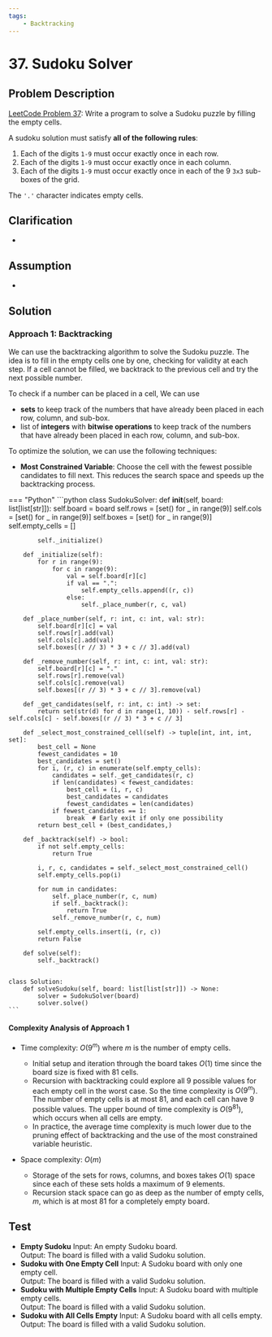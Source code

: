 ```yaml
---
tags:
    - Backtracking
---
```


# 37. Sudoku Solver

## Problem Description

[LeetCode Problem 37](https://leetcode.com/problems/sudoku-solver/description/): Write
a program to solve a Sudoku puzzle by filling the empty cells.

A sudoku solution must satisfy **all of the following rules**:

1. Each of the digits `1-9` must occur exactly once in each row.
2. Each of the digits `1-9` must occur exactly once in each column.
3. Each of the digits `1-9` must occur exactly once in each of the 9 `3x3` sub-boxes of
the grid.

The `'.'` character indicates empty cells.

## Clarification

-

## Assumption

-

## Solution

### Approach 1: Backtracking

We can use the backtracking algorithm to solve the Sudoku puzzle. The idea is to fill
in the empty cells one by one, checking for validity at each step. If a cell cannot be
filled, we backtrack to the previous cell and try the next possible number.

To check if a number can be placed in a cell, We can use

- **sets** to keep track of the numbers that have already been placed in each row, column,
and sub-box.
- list of **integers** with **bitwise operations** to keep track of the numbers that have
already been placed in each row, column, and sub-box.

To optimize the solution, we can use the following techniques:

- **Most Constrained Variable**: Choose the cell with the fewest possible candidates
  to fill next. This reduces the search space and speeds up the backtracking process.

=== "Python"
    ```python
    class SudokuSolver:
        def __init__(self, board: list[list[str]]):
            self.board = board
            self.rows = [set() for _ in range(9)]
            self.cols = [set() for _ in range(9)]
            self.boxes = [set() for _ in range(9)]
            self.empty_cells = []

            self._initialize()

        def _initialize(self):
            for r in range(9):
                for c in range(9):
                    val = self.board[r][c]
                    if val == ".":
                        self.empty_cells.append((r, c))
                    else:
                        self._place_number(r, c, val)

        def _place_number(self, r: int, c: int, val: str):
            self.board[r][c] = val
            self.rows[r].add(val)
            self.cols[c].add(val)
            self.boxes[(r // 3) * 3 + c // 3].add(val)

        def _remove_number(self, r: int, c: int, val: str):
            self.board[r][c] = "."
            self.rows[r].remove(val)
            self.cols[c].remove(val)
            self.boxes[(r // 3) * 3 + c // 3].remove(val)

        def _get_candidates(self, r: int, c: int) -> set:
            return set(str(d) for d in range(1, 10)) - self.rows[r] - self.cols[c] - self.boxes[(r // 3) * 3 + c // 3]

        def _select_most_constrained_cell(self) -> tuple[int, int, int, set]:
            best_cell = None
            fewest_candidates = 10
            best_candidates = set()
            for i, (r, c) in enumerate(self.empty_cells):
                candidates = self._get_candidates(r, c)
                if len(candidates) < fewest_candidates:
                    best_cell = (i, r, c)
                    best_candidates = candidates
                    fewest_candidates = len(candidates)
                if fewest_candidates == 1:
                    break  # Early exit if only one possibility
            return best_cell + (best_candidates,)

        def _backtrack(self) -> bool:
            if not self.empty_cells:
                return True

            i, r, c, candidates = self._select_most_constrained_cell()
            self.empty_cells.pop(i)

            for num in candidates:
                self._place_number(r, c, num)
                if self._backtrack():
                    return True
                self._remove_number(r, c, num)

            self.empty_cells.insert(i, (r, c))
            return False

        def solve(self):
            self._backtrack()


    class Solution:
        def solveSudoku(self, board: list[list[str]]) -> None:
            solver = SudokuSolver(board)
            solver.solve()
    ```

#### Complexity Analysis of Approach 1

- Time complexity: $O(9^m)$ where $m$ is the number of empty cells.
    - Initial setup and iteration through the board takes $O(1)$ time since the board
    size is fixed with 81 cells.
    - Recursion with backtracking could explore all 9 possible values for each empty
    cell in the worst case. So the time complexity is $O(9^m)$. The number of empty
    cells is at most 81, and each cell can have 9 possible values. The upper bound of
    time complexity is $O(9^81)$, which occurs when all cells are empty.
    - In practice, the average time complexity is much lower due to the pruning effect of
    backtracking and the use of the most constrained variable heuristic.

- Space complexity: $O(m)$
    - Storage of the sets for rows, columns, and boxes takes $O(1)$ space since each of
    these sets holds a maximum of 9 elements.
    - Recursion stack space can go as deep as the number of empty cells, $m$, which is
    at most 81 for a completely empty board.

## Test

- **Empty Sudoku**
  Input: An empty Sudoku board.  
  Output: The board is filled with a valid Sudoku solution.
- **Sudoku with One Empty Cell**
  Input: A Sudoku board with only one empty cell.  
  Output: The board is filled with a valid Sudoku solution.
- **Sudoku with Multiple Empty Cells**
  Input: A Sudoku board with multiple empty cells.  
  Output: The board is filled with a valid Sudoku solution.
- **Sudoku with All Cells Empty**
  Input: A Sudoku board with all cells empty.  
  Output: The board is filled with a valid Sudoku solution.

